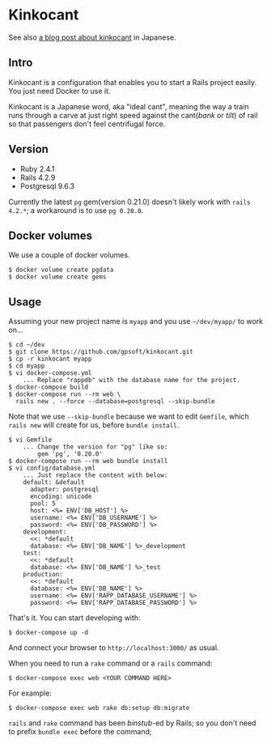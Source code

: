 # Kinkocant

See also [a blog post about kinkocant](http://gpsoft.dip.jp/gpblog/posts-output/2017-08-13-railsenv/) in Japanese.

## Intro

Kinkocant is a configuration that enables you to start a Rails project easily. You just need Docker to use it.

Kinkocant is a Japanese word, aka "ideal cant", meaning the way a train runs through a carve at just right speed against the cant(_bank_ or _tilt_) of rail so that passengers don't feel centrifugal force.

## Version

- Ruby 2.4.1
- Rails 4.2.9
- Postgresql 9.6.3


Currently the latest `pg` gem(version 0.21.0) doesn't likely work with `rails 4.2.*`; a workaround is to use `pg 0.20.0`.

## Docker volumes

We use a couple of docker volumes.

    $ docker volume create pgdata
    $ docker volume create gems

## Usage

Assuming your new project name is `myapp` and you use `~/dev/myapp/` to work on...

    $ cd ~/dev
    $ git clone https://github.com/gpsoft/kinkocant.git
    $ cp -r kinkocant myapp
    $ cd myapp
    $ vi docker-compose.yml
        ... Replace "rappdb" with the database name for the project.
    $ docker-compose build
    $ docker-compose run --rm web \
      rails new . --force --database=postgresql --skip-bundle


Note that we use `--skip-bundle` because we want to edit `Gemfile`, which `rails new` will create for us, before `bundle install`.

    $ vi Gemfile
        ... Change the version for "pg" like so:
            gem 'pg', '0.20.0'
    $ docker-compose run --rm web bundle install
    $ vi config/database.yml
        ... Just replace the content with below:
        default: &default
          adapter: postgresql
          encoding: unicode
          pool: 5
          host: <%= ENV['DB_HOST'] %>
          username: <%= ENV['DB_USERNAME'] %>
          password: <%= ENV['DB_PASSWORD'] %>
        development:
          <<: *default
          database: <%= ENV['DB_NAME'] %>_development
        test:
          <<: *default
          database: <%= ENV['DB_NAME'] %>_test
        production:
          <<: *default
          database: <%= ENV['DB_NAME'] %>
          username: <%= ENV['RAPP_DATABASE_USERNAME'] %>
          password: <%= ENV['RAPP_DATABASE_PASSWORD'] %>

That's it. You can start developing with:

    $ docker-compose up -d

And connect your browser to `http://localhost:3000/` as usual.

When you need to run a `rake` command or a `rails` command:

    $ docker-compose exec web <YOUR COMMAND HERE>

For example:

    $ docker-compose exec web rake db:setup db:migrate

`rails` and `rake` command has been *binstub*-ed by Rails; so you don't need to prefix `bundle exec` before the command;
